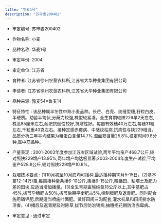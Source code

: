 ```yaml
---
title: "华麦1号"
description: "苏审麦200402"
---
```

* 审定编号:  苏审麦200402

*  作物名称:  小麦

*  品种名称:  华麦1号

*  审定年份:  2004

*  审定单位:  江苏省

* 育种者:  江苏省徐州农垦农科所,江苏省大华种业集团有限公司

*  申请者:  江苏省徐州农垦农科所,江苏省大华种业集团有限公司

*  品种来源:  豫麦54×鲁麦14

*  特征特性 : 
该品种属半冬性中熟小麦品种。长芒、白壳、纺缍型穗,籽粒白皮、半硬质。幼苗半匍伏,分蘖力较强,株型较紧凑。全生育期较陕229早2天左右,株高85厘米左右,耐肥抗倒性较好,抗寒性好。每亩有效穗40万左右,每穗31粒左右,千粒重40克左右。接种定感赤霉病、中感纹枯病,抗病性与陕229相当。品质分析三年平均结果为粗蛋白含量14.7%,湿面筋含量25.8%,稳定时间9.8分钟,属中筋品种。
 
*  产量表现 : 
2001-2003年度参加江苏省区域试验,两年平均亩产468.7公斤,较对照陕229增产13.95%,两年增产均达极显著;2003-2004年度生产试验,平均亩产528.8公斤,较对照陕229增产10.8%。

*  栽培技术要点 : 
(1)10月初至10月底均可播种,最适播种期10月5-15日。(2)基本苗12-14万/亩,每亩播种量条播6-10公斤,撒播9-15公斤,晚播田、粘壤土及肥力差的田块,应适当增加播量。(3)全生育期亩施纯氮18公斤以上,其中基肥占45%,拔节孕穗肥占50%,拔节后期平衡肥占5%,控制腊肥及返青肥。同时配合施用磷钾肥,后期适当喷施叶面肥。做好田间三沟配套,灌水抗旱和田间排水防渍害。(4)播后及返青期及时除草,拔节后防治锈病,抽穗扬花期防治赤霉病。

*  审定意见 : 
通过审定
